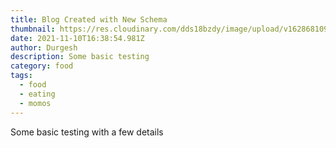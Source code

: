 ```yaml
---
title: Blog Created with New Schema
thumbnail: https://res.cloudinary.com/dds18bzdy/image/upload/v1628681096/sameer-renovation-website/local-assests/hero-bcg_vnlbrr.jpg
date: 2021-11-10T16:38:54.981Z
author: Durgesh
description: Some basic testing
category: food
tags:
  - food
  - eating
  - momos
---
```

Some basic testing with a few details